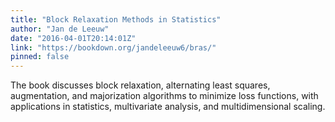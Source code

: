 ```yaml
---
title: "Block Relaxation Methods in Statistics"
author: "Jan de Leeuw"
date: "2016-04-01T20:14:01Z"
link: "https://bookdown.org/jandeleeuw6/bras/"
pinned: false
---
```


The book discusses block relaxation, alternating least squares, augmentation, and majorization algorithms to minimize loss functions, with applications in statistics, multivariate analysis, and multidimensional scaling.
